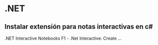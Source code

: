 # .NET


## Instalar extensión para notas interactivas en c#

.NET Interactive Notebooks
 F1 - .Net Interactive: Create ...
